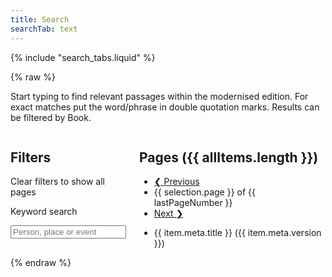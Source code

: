 ```yaml
---
title: Search
searchTab: text
---
```


{% include "search_tabs.liquid" %}

{% raw %}

<div id="search">
  <p class="tab-intro">
      Start typing to find relevant passages within the modernised edition. For exact matches put the word/phrase in double quotation marks. Results can be filtered by Book.
  </p>
  <div class="columns">
    <form @submit.prevent="onSubmitInputs" class="search-inputs column is-3">
      <h2 class="undecorated">Filters</h2>
      <p><a @click="clearSelection()" class="button is-secondary is-small">Clear filters to show all pages</a></p>
      <nav class="panel is-info" v-if="!selection.hi">
        <p class="panel-heading">
          Keyword search
        </p>
        <div class="panel-block">
          <div class="field">
            <div class="control has-icons-left">
              <input class="input" type="search" v-model="selection.query" autoComplete="off" placeholder="Person, place or event" @search="search()" @keyup="search()">
              <span class="icon is-left">
                <i class="fas fa-search" aria-hidden="true"></i>
              </span>
            </div>
          </div>
        </div>
        <template v-for="(facet, facetKey) in visibleFacets">
          <p class="panel-heading">
            {{ facetKey }}
          </p>
          <div class="panel-block">
            <ul class="undecorated-list">
              <li v-for="(count, optionKey) in facet">
                <label class="checkbox">
                  <input type="checkbox" v-on:change="onClickOption(facetKey, optionKey)" :checked="isOptionSelected(facetKey, optionKey)">
                  {{ optionKey }} 
                  ({{ count }})
                </label>
              </li> 
            </ul>
          </div>
        </template>
      </nav>
    </form>
    <div class="column search-results">
      <h2 class="undecorated">Pages ({{ allItems.length }})</h2>
      <nav class="pagination" aria-label="pagination">
        <ul class="pagination-list">
          <li>
            <a href="#"
              v-on:click.prevent="onClickPrevPage"
              class="pagination-link button is-primary"
              aria-label="Previous page"
            >
            <!--TO: Unable to remove icon span without breaking page -->
            <span class="icon">
                <i class="fas fa-caret-left" aria-hidden="true"></i>
              </span>
            ❮ Previous</a>
          </li>
          <li class="pagination-state">
            {{ selection.page }} of {{ lastPageNumber }}
          </li>
          <li>
            <a href="#"
              v-on:click.prevent="onClickNextPage"
              class="pagination-link button is-primary"
              aria-label="Next page"
            >Next ❯
            <!--TO: Unable to remove icon span without breaking page -->
              <span class="icon">
                <i class="fas fa-caret-right" aria-hidden="true"></i>
              </span>
            </a>
          </li>
        </ul>
      </nav>
      <ul class="undecorated-list">
        <li v-for="item in items">
          <div class="result-head">
            <a :href="item.meta.url">
              {{ item.meta.title }} 
              <span class="tag is-light">({{ item.meta.version }})</span>
            </a>
          </div>
          <div class="result-description" v-html="item.excerpt">
          </div>
        </li>
      </ul>
    </div>
  </div>
</div>
{% endraw %}

<script src="/assets/node_modules/vue/dist/vue.global.js"></script>
<script src="/assets/js/textsearch.js" type="module"></script>
